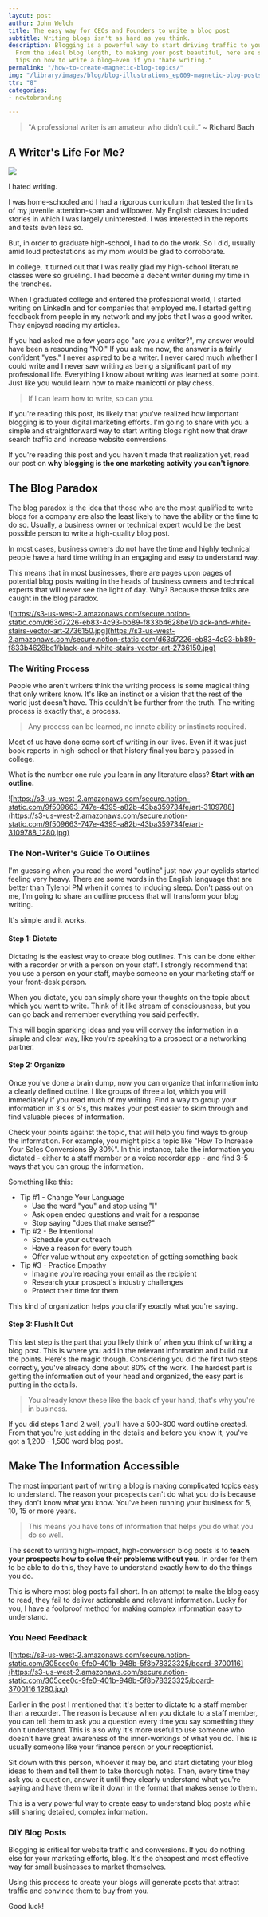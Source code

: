 ```yaml
---
layout: post
author: John Welch
title: The easy way for CEOs and Founders to write a blog post
subtitle: Writing blogs isn't as hard as you think.
description: Blogging is a powerful way to start driving traffic to your website.
  From the ideal blog length, to making your post beautiful, here are some practical
  tips on how to write a blog—even if you "hate writing."
permalink: "/how-to-create-magnetic-blog-topics/"
img: "/library/images/blog/blog-illustrations_ep009-magnetic-blog-posts.png"
ttr: "8"
categories:
- newtobranding

---
```

> "A professional writer is an amateur who didn’t quit.”
> \~ **Richard Bach**

## A Writer's Life For Me?

![](/uploads/010-ballpoint-pen-classic-coffee-composition.jpg)

I hated writing.

I was home-schooled and I had a rigorous curriculum that tested the limits of my juvenile attention-span and willpower. My English classes included stories in which I was largely uninterested. I was interested in the reports and tests even less so.

But, in order to graduate high-school, I had to do the work. So I did, usually amid loud protestations as my mom would be glad to corroborate.

In college, it turned out that I was really glad my high-school literature classes were so grueling. I had become a decent writer during my time in the trenches.

When I graduated college and entered the professional world, I started writing on LinkedIn and for companies that employed me. I started getting feedback from people in my network and my jobs that I was a good writer. They enjoyed reading my articles.

If you had asked me a few years ago "are you a writer?", my answer would have been a resounding "NO." If you ask me now, the answer is a fairly confident "yes." I never aspired to be a writer. I never cared much whether I could write and I never saw writing as being a significant part of my professional life. Everything I know about writing was learned at some point. Just like you would learn how to make manicotti or play chess.

> If I can learn how to write, so can you.

If you're reading this post, its likely that you've realized how important blogging is to your digital marketing efforts. I'm going to share with you a simple and straightforward way to start writing blogs right now that draw search traffic and increase website conversions.

If you're reading this post and you haven't made that realization yet, read our post on **why blogging is the one marketing activity you can't ignore**.

## The Blog Paradox

The blog paradox is the idea that those who are the most qualified to write blogs for a company are  also the least likely to have the ability or the time to do so. Usually, a business owner or technical expert would be the best possible person to write a high-quality blog post.

In most cases, business owners do not have the time and highly technical people have a hard time writing in an engaging and easy to understand way.

This means that in most businesses, there are pages upon pages of potential blog posts waiting in the heads of business owners and technical experts that will never see the light of day. Why? Because those folks are caught in the blog paradox.

![https://s3-us-west-2.amazonaws.com/secure.notion-static.com/d63d7226-eb83-4c93-bb89-f833b4628be1/black-and-white-stairs-vector-art-2736150.jpg](https://s3-us-west-2.amazonaws.com/secure.notion-static.com/d63d7226-eb83-4c93-bb89-f833b4628be1/black-and-white-stairs-vector-art-2736150.jpg)

### The Writing Process

People who aren't writers think the writing process is some magical thing that only writers know. It's like an instinct or a vision that the rest of the world just doesn't have. This couldn't be further from the truth. The writing process is exactly that, a process.

> Any process can be learned, no innate ability or instincts required.

Most of us have done some sort of writing in our lives. Even if it was just book reports in high-school or that history final you barely passed in college.

What is the number one rule you learn in any literature class? **Start with an outline.**

![https://s3-us-west-2.amazonaws.com/secure.notion-static.com/9f509663-747e-4395-a82b-43ba359734fe/art-3109788](https://s3-us-west-2.amazonaws.com/secure.notion-static.com/9f509663-747e-4395-a82b-43ba359734fe/art-3109788_1280.jpg)

### The Non-Writer's Guide To Outlines

I'm guessing when you read the word "outline" just now your eyelids started feeling very heavy. There are some words in the English language that are better than Tylenol PM when it comes to inducing sleep. Don't pass out on me, I'm going to share an outline process that will transform your blog writing.

It's simple and it works.

#### Step 1: Dictate

Dictating is the easiest way to create blog outlines. This can be done either with a recorder or with a person on your staff. I strongly recommend that you use a person on your staff, maybe someone on your marketing staff or your front-desk person.

When you dictate, you can simply share your thoughts on the topic about which you want to write. Think of it like stream of consciousness, but you can go back and remember everything you said perfectly.

This will begin sparking ideas and you will convey the information in a simple and clear way, like you're speaking to a prospect or a networking partner.

#### Step 2: Organize

Once you've done a brain dump, now you can organize that information into a clearly defined outline. I like groups of three a lot, which you will immediately if you read much of my writing. Find a way to group your information in 3's or 5's, this makes your post easier to skim through and find valuable pieces of information.

Check your points against the topic, that will help you find ways to group the information. For example, you might pick a topic like "How To Increase Your Sales Conversions By 30%". In this instance, take the information you dictated - either to a staff member or a voice recorder app - and find 3-5 ways that you can group the information.

Something like this:

* Tip #1 - Change Your Language
  * Use the word "you" and stop using "I"
  * Ask open ended questions and wait for a response
  * Stop saying "does that make sense?"
* Tip #2 - Be Intentional
  * Schedule your outreach
  * Have a reason for every touch
  * Offer value without any expectation of getting something back
* Tip #3 - Practice Empathy
  * Imagine you're reading your email as the recipient
  * Research your prospect's industry challenges
  * Protect their time for them

This kind of organization helps you clarify exactly what you're saying.

#### Step 3: Flush It Out

This last step is the part that you likely think of when you think of writing a blog post. This is where you add in the relevant information and build out the points. Here's the magic though. Considering you did the first two steps correctly, you've already done about 80% of the work. The hardest part is getting the information out of your head and organized, the easy part is putting in the details.

> You already know these like the back of your hand, that's why you're in business.

If you did steps 1 and 2 well, you'll have a 500-800 word outline created. From that you're just adding in the details and before you know it, you've got a 1,200 - 1,500 word blog post.

## Make The Information Accessible

The most important part of writing a blog is making complicated topics easy to understand. The reason your prospects can't do what you do is because they don't know what you know. You've been running your business for 5, 10, 15 or more years.

> This means you have tons of information that helps you do what you do so well.

The secret to writing high-impact, high-conversion blog posts is to **teach your prospects how to solve their problems without you.** In order for them to be able to do this, they have to understand exactly how to do the things you do.

This is where most blog posts fall short. In an attempt to make the blog easy to read, they fail to deliver actionable and relevant information. Lucky for you, I have a foolproof method for making complex information easy to understand.

### You Need Feedback

![https://s3-us-west-2.amazonaws.com/secure.notion-static.com/305cee0c-9fe0-401b-948b-5f8b78323325/board-3700116](https://s3-us-west-2.amazonaws.com/secure.notion-static.com/305cee0c-9fe0-401b-948b-5f8b78323325/board-3700116_1280.jpg)

Earlier in the post I mentioned that it's better to dictate to a staff member than a recorder.  The reason is because when you dictate to a staff member, you can tell them to ask you a question every time you say something they don't understand. This is also why it's more useful to use someone who doesn't have great awareness of the inner-workings of what you do. This is usually someone like your finance person or your receptionist.

Sit down with this person, whoever it may be, and start dictating your blog ideas to them and tell them to take thorough notes. Then, every time they ask you a question, answer it until they clearly understand what you're saying and have them write it down in the format that makes sense to them.

This is a very powerful way to create easy to understand blog posts while still sharing detailed, complex information.

### DIY Blog Posts

Blogging is critical for website traffic and conversions. If you do nothing else for your marketing efforts, blog. It's the cheapest and most effective way for small businesses to market themselves.

Using this process to create your blogs will generate posts that attract traffic and convince them to buy from you.

Good luck!
